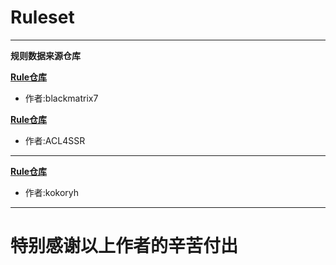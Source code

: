 # Ruleset
-------
**规则数据来源仓库**

**[Rule仓库](https://github.com/blackmatrix7/ios_rule_script)**

- 作者:blackmatrix7

**[Rule仓库](https://github.com/ACL4SSR/ACL4SSR)**

- 作者:ACL4SSR
-------
**[Rule仓库](https://github.com/kokoryh/Script)**

- 作者:kokoryh
-------
# 特别感谢以上作者的辛苦付出
